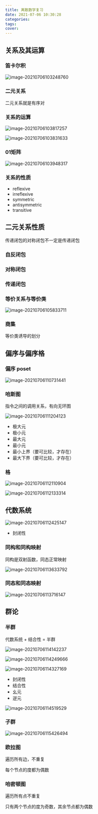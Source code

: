 ```yaml
---
title: 离散数学复习
date: 2021-07-06 10:30:28
categories:
tags:
cover:
---
```


## 关系及其运算

### 笛卡尔积

![image-20210706103248760](离散数学复习/image-20210706103248760.png)

### 二元关系

二元关系就是有序对

### 关系的运算

![image-20210706103817257](离散数学复习/image-20210706103817257.png)

![image-20210706103831633](离散数学复习/image-20210706103831633.png)

### 01矩阵

![image-20210706103948317](离散数学复习/image-20210706103948317.png)

### 关系的性质

* reflexive 
* irreflexive
* symmetric
* antisymmetric
* transitive

## 二元关系性质

传递闭包的对称闭包不一定是传递闭包

### 自反闭包

### 对称闭包

### 传递闭包

### 等价关系与等价类

![image-20210706105833711](离散数学复习/image-20210706105833711.png)

### 商集

等价类诱导的划分

## 偏序与偏序格

### 偏序 poset

![image-20210706110731441](离散数学复习/image-20210706110731441.png)

### 哈斯图

指令之间的调用关系，有向无环图

![image-20210706111204123](离散数学复习/image-20210706111204123.png)

* 极大元
* 极小元
* 最大元
* 最小元
* 最小上界（要可比较，才存在）
* 最大下界（要可比较，才存在）

### 格

![image-20210706112110904](离散数学复习/image-20210706112110904.png)

![image-20210706112133314](离散数学复习/image-20210706112133314.png)

## 代数系统

![image-20210706112425147](离散数学复习/image-20210706112425147.png)

* 封闭性

### 同构和同构映射

同构是双射函数，同态正常映射

![image-20210706113633792](离散数学复习/image-20210706113633792.png)

### 同态和同态映射

![image-20210706113716147](离散数学复习/image-20210706113716147.png)

## 群论

### 半群

代数系统 + 结合性 = 半群

![image-20210706114142237](离散数学复习/image-20210706114142237.png)

![image-20210706114249666](离散数学复习/image-20210706114249666.png)

![image-20210706114327169](离散数学复习/image-20210706114327169.png)

* 封闭性
* 结合性
* 幺元
* 逆元

![image-20210706114519529](离散数学复习/image-20210706114519529.png)

### 子群

![image-20210706115426494](离散数学复习/image-20210706115426494.png)

### 欧拉图

遍历所有边，不重复

每个节点的度都为偶数

### 哈密顿图

遍历所有点不重复

只有两个节点的度为奇数，其余节点都为偶数
